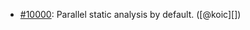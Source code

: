 * [#10000](https://github.com/rubocop/rubocop/pull/10000): Parallel static analysis by default. ([@koic][])
